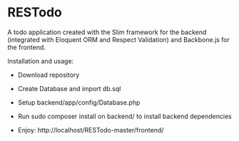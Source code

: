 RESTodo
=======

A todo application created with the Slim framework for the backend (integrated with Eloquent ORM and Respect Validation) and Backbone.js for the frontend.

Installation and usage: 

+ Download repository 

+ Create Database and import db.sql 

+ Setup backend/app/config/Database.php 

+ Run sudo composer install on backend/ to install backend dependencies

+ Enjoy: http://localhost/RESTodo-master/frontend/ 
